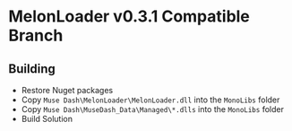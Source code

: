 # MelonLoader v0.3.1 Compatible Branch

## Building
* Restore Nuget packages
* Copy `Muse Dash\MelonLoader\MelonLoader.dll` into the `MonoLibs` folder
* Copy `Muse Dash\MuseDash_Data\Managed\*.dlls` into the `MonoLibs` folder
* Build Solution